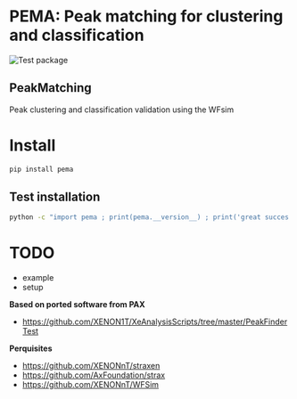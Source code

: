 # PEMA: Peak matching for clustering and classification
![Test package](https://github.com/XENONnT/peak_matching/workflows/Test%20package/badge.svg)
## PeakMatching
Peak clustering and classification validation using the WFsim


# Install
```bash
pip install pema
```
## Test installation
```bash
python -c "import pema ; print(pema.__version__) ; print('great succes')
```

# TODO
 - example
 - setup

**Based on ported software from PAX**
  * https://github.com/XENON1T/XeAnalysisScripts/tree/master/PeakFinderTest

**Perquisites**
  * https://github.com/XENONnT/straxen
  * https://github.com/AxFoundation/strax
  * https://github.com/XENONnT/WFSim
